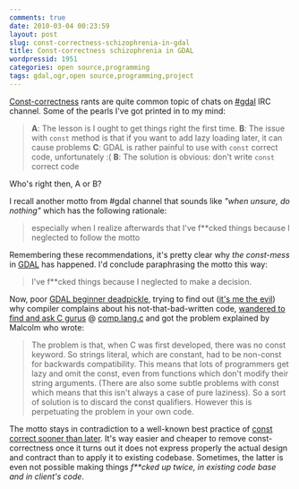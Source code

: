 ```yaml
---
comments: true
date: 2010-03-04 00:23:59
layout: post
slug: const-correctness-schizophrenia-in-gdal
title: Const-correctness schizophrenia in GDAL
wordpressid: 1951
categories: open source,programming
tags: gdal,ogr,open source,programming,project
---
```


[Const-correctness](http://en.wikipedia.org/wiki/Const-correctness) rants are quite common topic of chats on [#gdal](irc://irc.freenode.net/#gdal) IRC channel. Some of the pearls I've got printed in to my mind:





> **A**: The lesson is I ought to get things right the first time.
**B**: The issue with `const` method is that if you want to add lazy loading later, it can cause problems
**C**: GDAL is rather painful to use with `const` correct code, unfortunately :(
**B**: The solution is obvious: don't write `const` correct code





Who's right then, A or B?




I recall another motto from #gdal channel that sounds like _"when unsure, do nothing"_ which has the following rationale:




> especially when I realize afterwards that I've f**cked things because I neglected to follow the motto





Remembering these recommendations, it's pretty clear why _the const-mess_ in [GDAL](http://www.gdal.org) has happened. I'd conclude paraphrasing the motto this way:





> I've f**cked things because I neglected to make a decision.





Now, poor [GDAL beginner deadpickle](http://lists.osgeo.org/pipermail/gdal-dev/2010-March/023776.html), trying to find out ([it's me the evil](http://lists.osgeo.org/pipermail/gdal-dev/2010-March/023781.html)) why compiler complains about his not-that-bad-written code, [wandered to find and ask C gurus](http://groups.google.co.uk/group/comp.lang.c/browse_thread/thread/41e53e9bb82de6ec) @ [comp.lang.c](http://groups.google.com/group/comp.lang.c) and got the problem explained by Malcolm who wrote:





> The problem is that, when C was first developed, there was no const keyword. So strings literal, which are constant, had to be non-const for backwards compatibility. This means that lots of programmers get lazy and omit the const, even from functions which don't modify their string arguments. (There are also some subtle problems with const which means that this isn't always a case of pure laziness). So a sort of solution is to discard the const qualifiers. However this is perpetuating the problem in your own code. 





The motto stays in contradiction to a well-known best practice of [const correct sooner than later](http://www.parashift.com/c++-faq-lite/const-correctness.html#faq-18.3). It's way easier and cheaper to remove const-correctness once it turns out it does not express properly the actual design and contract than to apply it to existing codebase. Sometimes, the latter is even not possible making things _f**cked up twice, in existing code base and in client's code_.
